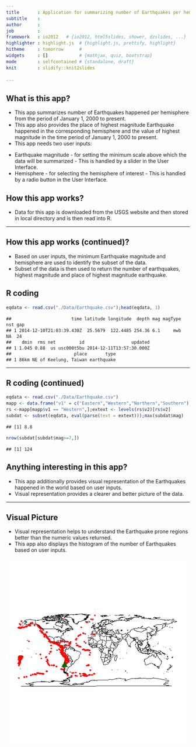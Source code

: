 ```yaml
---
title       : Application for summarizing number of Earthquakes per hemisphere
subtitle    : 
author      : 
job         : 
framework   : io2012   # {io2012, html5slides, shower, dzslides, ...}
highlighter : highlight.js  # {highlight.js, prettify, highlight}
hitheme     : tomorrow      # 
widgets     : []            # {mathjax, quiz, bootstrap}
mode        : selfcontained # {standalone, draft}
knit        : slidify::knit2slides

---
```


## What is this app?

* This app summarizes number of Earthquakes happened per hemisphere from the period of January 1, 2000 to present. 
* This app also provides the place of highest magnitude Earthquake happened in the corresponding hemisphere and the value of highest magnitude in the time period of January 1, 2000 to present.
* This app needs two user inputs:
 - Earthquake magnitude - for setting the minimum scale above which the data will be summarized - This is handled by a slider in the User Interface.
 - Hemisphere - for selecting the hemisphere of interest - This is handled by a radio button in the User Interface.

## How this app works?
* Data for this app is downloaded from the USGS website and then stored in local directory and is then read into R.

--- 
## How this app works (continued)?
* Based on user inputs, the minimum Earthquake magnitude and hemisphere are used to identify the subset of the data.
* Subset of the data is then used to return the number of earthquakes, highest magnitude and place of highest magnitude earthquake.

## R coding

```r
eqdata <- read.csv("./Data/Earthquake.csv");head(eqdata, 1)
```

```
##                       time latitude longitude  depth mag magType nst gap
## 1 2014-12-10T21:03:39.430Z  25.5679  122.4485 254.36 6.1     mwb  NA  24
##    dmin  rms net         id                  updated
## 1 1.045 0.88  us usc000t5bu 2014-12-11T13:57:30.000Z
##                        place       type
## 1 86km NE of Keelung, Taiwan earthquake
```

---
## R coding (continued)

```r
eqdata <- read.csv("./Data/Earthquake.csv")
mapp <- data.frame("v1" = c("Eastern","Western","Northern","Southern"), "v2"=c("longitude>=0","longitude<0","latitude>=0", "latitude<0"))
rs <-mapp[mapp$v1 == "Western",];extext <- levels(rs$v2)[rs$v2]
subdat <- subset(eqdata, eval(parse(text = extext)));max(subdat$mag)
```

```
## [1] 8.8
```

```r
nrow(subdat[subdat$mag>=7,])
```

```
## [1] 124
```
## Anything interesting in this app?
* This app additionally provides visual representation of the Earthquakes happened in the world based on user inputs.
* Visual representation provides a clearer and better picture of the data.

---
## Visual Picture
* Visual representation helps to understand the Earthquake prone regions better than the numeric values returned.
* This app also displays the histogram of the number of Earthquakes based on user inputs.

<img src="assets/fig/unnamed-chunk-4-1.png" title="plot of chunk unnamed-chunk-4" alt="plot of chunk unnamed-chunk-4" style="display: block; margin: auto;" />








